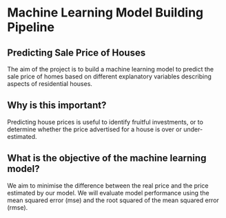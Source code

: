 # Machine Learning Model Building Pipeline

## Predicting Sale Price of Houses
The aim of the project is to build a machine learning model to predict the sale price of homes based on different explanatory variables describing aspects of residential houses.

## Why is this important?
Predicting house prices is useful to identify fruitful investments, or to determine whether the price advertised for a house is over or under-estimated.

## What is the objective of the machine learning model?
We aim to minimise the difference between the real price and the price estimated by our model. We will evaluate model performance using the mean squared error (mse) and the root squared of the mean squared error (rmse).

